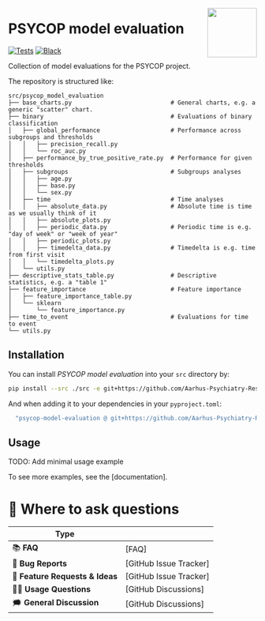 <a href="https://github.com/MartinBernstorff/psycop-model-evaluation"><img src="https://github.com/MartinBernstorff/psycop-model-evaluation/blob/main/docs/_static/icon.png?raw=true" width="100" align="right"/></a>

# PSYCOP model evaluation

<!-- [![PyPI](https://img.shields.io/pypi/v/psycop-model-evaluation.svg)][pypi status] -->
<!-- [![Python Version](https://img.shields.io/pypi/pyversions/psycop-model-evaluation)][pypi status] -->
<!-- [![documentation](https://github.com/MartinBernstorff/psycop-model-evaluation/workflows/documentation/badge.svg)][documentation] -->
[![Tests](https://github.com/MartinBernstorff/psycop-model-evaluation/actions/workflows/tests.yml/badge.svg)][tests]
[![Black](https://img.shields.io/badge/code%20style-black-000000.svg)][black]

<!-- [pypi status]: https://pypi.org/project/psycop-model-evaluation/ -->
<!-- [documentation]: https://MartinBernstorff.github.io/psycop-model-evaluation/ -->
[tests]: https://github.com/MartinBernstorff/psycop-model-evaluation/actions?workflow=Tests
[black]: https://github.com/psf/black

Collection of model evaluations for the PSYCOP project.

The repository is structured like:
```
src/psycop_model_evaluation
├── base_charts.py                            # General charts, e.g. a generic "scatter" chart.
├── binary                                    # Evaluations of binary classification
│   ├── global_performance                    # Performance across subgroups and thresholds
│   │   ├── precision_recall.py
│   │   └── roc_auc.py
│   ├── performance_by_true_positive_rate.py  # Performance for given thresholds
│   ├── subgroups                             # Subgroups analyses
│   │   ├── age.py
│   │   ├── base.py
│   │   └── sex.py
│   ├── time                                  # Time analyses
│   │   ├── absolute_data.py                  # Absolute time is time as we usually think of it
│   │   ├── absolute_plots.py
│   │   ├── periodic_data.py                  # Periodic time is e.g. "day of week" or "week of year"
│   │   ├── periodic_plots.py
│   │   ├── timedelta_data.py                 # Timedelta is e.g. time from first visit
│   │   └── timedelta_plots.py
│   └── utils.py
├── descriptive_stats_table.py                # Descriptive statistics, e.g. a "table 1"
├── feature_importance                        # Feature importance
│   ├── feature_importance_table.py
│   └── sklearn
│       └── feature_importance.py
├── time_to_event                             # Evaluations for time to event
└── utils.py
```

## Installation

You can install _PSYCOP model evaluation_ into your `src` directory by:

```bash
pip install --src ./src -e git+https://github.com/Aarhus-Psychiatry-Research/psycop-model-evaluation#egg=psycop_model_evaluation
```

And when adding it to your dependencies in your `pyproject.toml`:

```bash
  "psycop-model-evaluation @ git+https://github.com/Aarhus-Psychiatry-Research/psycop-model-evaluation#egg=psycop_model_evaluation",
```

## Usage

TODO: Add minimal usage example

To see more examples, see the [documentation].
<!--
# 📖 Documentation

| Documentation         |                                                  |
| --------------------- | ------------------------------------------------ |
| 🔧 **[Installation]**  | Installation instructions for using this package |
| 📖 **[Documentation]** | A minimal and developing documentation           |
| 👩‍💻 **[Tutorials]**     | Tutorials for using this package                 |
| 🎛️ **[API Reference]** | API reference for this package                   |
| 📚 **[FAQ]**           | Frequently asked questions                       |
-->

# 💬 Where to ask questions

| Type                           |                        |
| ------------------------------ | ---------------------- |
| 📚 **FAQ**                      | [FAQ]                  |
| 🚨 **Bug Reports**              | [GitHub Issue Tracker] |
| 🎁 **Feature Requests & Ideas** | [GitHub Issue Tracker] |
| 👩‍💻 **Usage Questions**          | [GitHub Discussions]   |
| 🗯 **General Discussion**       | [GitHub Discussions]   |

<!-- [Documentation]: https://MartinBernstorff.github.io/psycop-model-evaluation/index.html
[Installation]: https://MartinBernstorff.github.io/psycop-model-evaluation/installation.html
[Tutorials]: https://MartinBernstorff.github.io/psycop-model-evaluation/tutorials.html
[API Reference]: https://MartinBernstorff.github.io/psycop-model-evaluation/references.html
[FAQ]: https://MartinBernstorff.github.io/psycop-model-evaluation/faq.html
[github issue tracker]: https://github.com/MartinBernstorff/psycop-model-evaluation/issues
[github discussions]: https://github.com/MartinBernstorff/psycop-model-evaluation/discussions
-->
